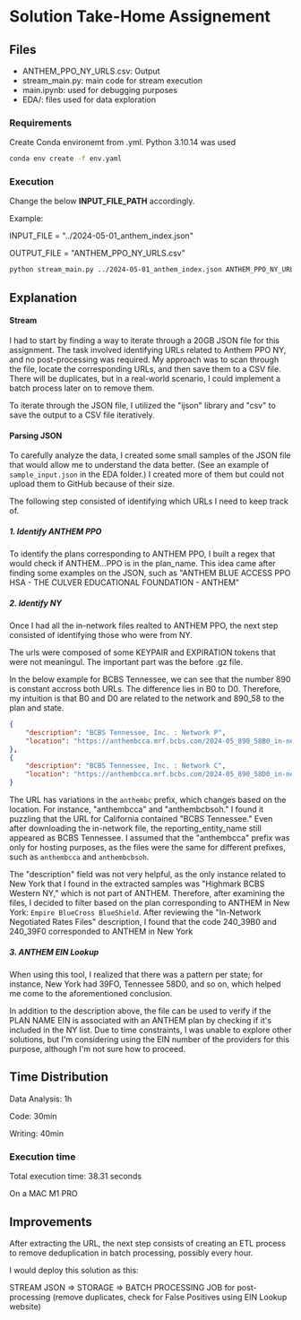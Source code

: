 
# Solution Take-Home Assignement

## Files
- ANTHEM_PPO_NY_URLS.csv: Output
- stream_main.py: main code for stream execution
- main.ipynb: used for debugging purposes
- EDA/: files used for data exploration

### Requirements
Create Conda environemt from .yml. Python 3.10.14 was used
```bash
conda env create -f env.yaml
```
### Execution

Change the below **INPUT_FILE_PATH** accordingly.

Example:

INPUT_FILE = "../2024-05-01_anthem_index.json"

OUTPUT_FILE = "ANTHEM_PPO_NY_URLS.csv"

```bash
python stream_main.py ../2024-05-01_anthem_index.json ANTHEM_PPO_NY_URLS.csv
```


## Explanation

#### Stream
I had to start by finding a way to iterate through a 20GB JSON file for this assignment. The task involved identifying URLs related to Anthem PPO NY, and no post-processing was required. My approach was to scan through the file, locate the corresponding URLs, and then save them to a CSV file. There will be duplicates, but in a real-world scenario, I could implement a batch process later on to remove them.

To iterate through the JSON file, I utilized the "ijson" library and "csv" to save the output to a CSV file iteratively.

#### Parsing JSON

To carefully analyze the data, I created some small samples of the JSON file that would allow me to understand the data better. (See an example of `sample_input.json` in the EDA folder.) I created more of them but could not upload them to GitHub because of their size.

The following step consisted of identifying which URLs I need to keep track of.

##### 1. Identify ANTHEM PPO

To identify the plans corresponding to ANTHEM PPO, I built a regex that would check if ANTHEM...PPO is in the plan_name. This idea came after finding some examples on the JSON, such as "ANTHEM BLUE ACCESS PPO HSA - THE CULVER EDUCATIONAL FOUNDATION - ANTHEM"


##### 2. Identify NY

Once I had all the in-network files realted to ANTHEM PPO, the next step consisted of identifying those who were from NY.


The urls were composed of some KEYPAIR and EXPIRATION tokens that were not meaningul. The important part was the before .gz file.

In the below example for BCBS Tennessee, we can see that the number 890 is constant accross both URLs. The difference lies in B0 to D0. Therefore, my intuition is that B0 and D0 are related to the network and 890_58 to the plan and state.
```json
{
    "description": "BCBS Tennessee, Inc. : Network P",
    "location": "https://anthembcca.mrf.bcbs.com/2024-05_890_58B0_in-network-rates_52_of_60.json.gz"
},
{
    "description": "BCBS Tennessee, Inc. : Network C",
    "location": "https://anthembcca.mrf.bcbs.com/2024-05_890_58D0_in-network-rates_33_of_60.json.gz"
}
```
The URL has variations in the `anthembc` prefix, which changes based on the location. For instance, "anthembcca" and "anthembcbsoh." I found it puzzling that the URL for California contained "BCBS Tennessee." Even after downloading the in-network file, the reporting_entity_name still appeared as BCBS Tennessee. I assumed that the "anthembcca" prefix was only for hosting purposes, as the files were the same for different prefixes, such as `anthembcca` and `anthembcbsoh`.

The "description" field was not very helpful, as the only instance related to New York that I found in the extracted samples was "Highmark BCBS Western NY," which is not part of ANTHEM. Therefore, after examining the files, I decided to filter based on the plan corresponding to ANTHEM in New York: `Empire BlueCross BlueShield`. After reviewing the "In-Network Negotiated Rates Files" description, I found that the code 240_39B0 and 240_39F0 corresponded to ANTHEM in New York 


##### 3. ANTHEM EIN Lookup

When using this tool, I realized that there was a pattern per state; for instance, New York had 39FO, Tennessee 58D0, and so on, which helped me come to the aforementioned conclusion.

In addition to the description above, the file can be used to verify if the PLAN NAME EIN is associated with an ANTHEM plan by checking if it's included in the NY list. Due to time constraints, I was unable to explore other solutions, but I'm considering using the EIN number of the providers for this purpose, although I'm not sure how to proceed.

## Time Distribution
Data Analysis: 1h

Code: 30min

Writing: 40min

### Execution time 

Total execution time: 38.31 seconds

On a MAC M1 PRO

## Improvements
After extracting the URL, the next step consists of creating an ETL process to remove deduplication in batch processing, possibly every hour. 

I would deploy this solution as this:

 STREAM JSON => STORAGE => BATCH PROCESSING JOB for post-processing (remove duplicates, check for False Positives using EIN Lookup website)
